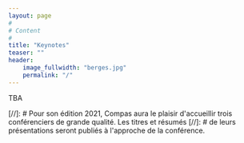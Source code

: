```yaml
---
layout: page
#
# Content
#
title: "Keynotes"
teaser: ""
header:
    image_fullwidth: "berges.jpg"
    permalink: "/"
---
```


TBA

[//]: # Pour son édition 2021, Compas aura le plaisir d'accueillir trois conférenciers de grande qualité. Les titres et résumés 
[//]: # de leurs présentations seront publiés à l'approche de la conférence.
